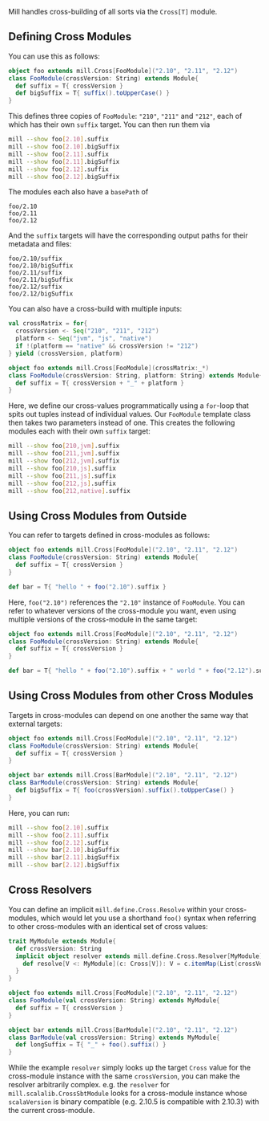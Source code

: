 Mill handles cross-building of all sorts via the `Cross[T]` module.


## Defining Cross Modules

You can use this as follows:

```scala
object foo extends mill.Cross[FooModule]("2.10", "2.11", "2.12")
class FooModule(crossVersion: String) extends Module{
  def suffix = T{ crossVersion }
  def bigSuffix = T{ suffix().toUpperCase() }
}
```

This defines three copies of `FooModule`: `"210"`, `"211"` and `"212"`, each of
which has their own `suffix` target. You can then run them via

```bash
mill --show foo[2.10].suffix
mill --show foo[2.10].bigSuffix
mill --show foo[2.11].suffix
mill --show foo[2.11].bigSuffix
mill --show foo[2.12].suffix
mill --show foo[2.12].bigSuffix
```

The modules each also have a `basePath` of

```text
foo/2.10
foo/2.11
foo/2.12
```

And the `suffix` targets will have the corresponding output paths for their
metadata and files:

```text
foo/2.10/suffix
foo/2.10/bigSuffix
foo/2.11/suffix
foo/2.11/bigSuffix
foo/2.12/suffix
foo/2.12/bigSuffix
```

You can also have a cross-build with multiple inputs:

```scala
val crossMatrix = for{
  crossVersion <- Seq("210", "211", "212")
  platform <- Seq("jvm", "js", "native")
  if !(platform == "native" && crossVersion != "212")
} yield (crossVersion, platform)

object foo extends mill.Cross[FooModule](crossMatrix:_*)
class FooModule(crossVersion: String, platform: String) extends Module{
  def suffix = T{ crossVersion + "_" + platform }
}
```

Here, we define our cross-values programmatically using a `for`-loop that spits
out tuples instead of individual values. Our `FooModule` template class then
takes two parameters instead of one. This creates the following modules each
with their own `suffix` target:

```bash
mill --show foo[210,jvm].suffix
mill --show foo[211,jvm].suffix
mill --show foo[212,jvm].suffix
mill --show foo[210,js].suffix
mill --show foo[211,js].suffix
mill --show foo[212,js].suffix
mill --show foo[212,native].suffix
```

## Using Cross Modules from Outside

You can refer to targets defined in cross-modules as follows:

```scala
object foo extends mill.Cross[FooModule]("2.10", "2.11", "2.12")
class FooModule(crossVersion: String) extends Module{
  def suffix = T{ crossVersion }
}

def bar = T{ "hello " + foo("2.10").suffix } 
```

Here, `foo("2.10")` references the `"2.10"` instance of `FooModule`. You can
refer to whatever versions of the cross-module you want, even using multiple
versions of the cross-module in the same target:

```scala
object foo extends mill.Cross[FooModule]("2.10", "2.11", "2.12")
class FooModule(crossVersion: String) extends Module{
  def suffix = T{ crossVersion }
}

def bar = T{ "hello " + foo("2.10").suffix + " world " + foo("2.12").suffix }
```

## Using Cross Modules from other Cross Modules

Targets in cross-modules can depend on one another the same way that external
targets:

```scala
object foo extends mill.Cross[FooModule]("2.10", "2.11", "2.12")
class FooModule(crossVersion: String) extends Module{
  def suffix = T{ crossVersion }
}

object bar extends mill.Cross[BarModule]("2.10", "2.11", "2.12")
class BarModule(crossVersion: String) extends Module{
  def bigSuffix = T{ foo(crossVersion).suffix().toUpperCase() }
}
```

Here, you can run:

```bash
mill --show foo[2.10].suffix
mill --show foo[2.11].suffix
mill --show foo[2.12].suffix
mill --show bar[2.10].bigSuffix
mill --show bar[2.11].bigSuffix
mill --show bar[2.12].bigSuffix
```


## Cross Resolvers

You can define an implicit `mill.define.Cross.Resolve` within your
cross-modules, which would let you use a shorthand `foo()` syntax when referring
to other cross-modules with an identical set of cross values:

```scala
trait MyModule extends Module{
  def crossVersion: String
  implicit object resolver extends mill.define.Cross.Resolver[MyModule]{
    def resolve[V <: MyModule](c: Cross[V]): V = c.itemMap(List(crossVersion))
  }
}

object foo extends mill.Cross[FooModule]("2.10", "2.11", "2.12")
class FooModule(val crossVersion: String) extends MyModule{
  def suffix = T{ crossVersion }
}

object bar extends mill.Cross[BarModule]("2.10", "2.11", "2.12")
class BarModule(val crossVersion: String) extends MyModule{
  def longSuffix = T{ "_" + foo().suffix() }
}
```

While the example `resolver` simply looks up the target `Cross` value for the
cross-module instance with the same `crossVersion`, you can make the resolver
arbitrarily complex. e.g. the `resolver` for `mill.scalalib.CrossSbtModule`
looks for a cross-module instance whose `scalaVersion` is binary compatible
(e.g. 2.10.5 is compatible with 2.10.3) with the current cross-module.